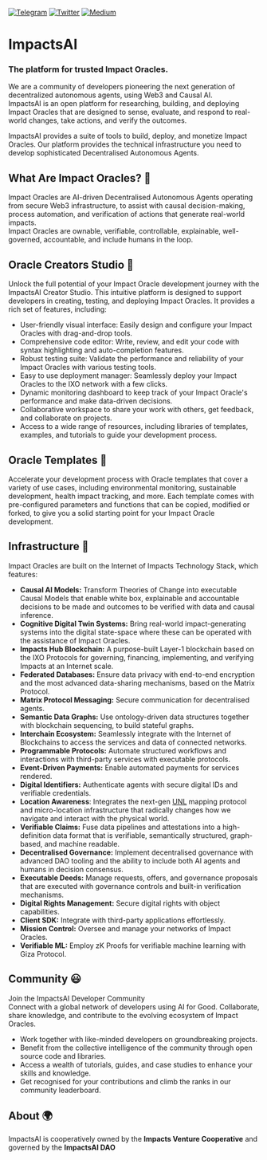 [![Telegram](https://img.shields.io/badge/Telegram-2CA5E0?style=for-the-badge&logo=telegram&logoColor=white)](https://t.me/ixonetwork)
[![Twitter](https://img.shields.io/badge/Twitter-1DA1F2?style=for-the-badge&logo=twitter&logoColor=white)](https://twitter.com/ixoworld)
[![Medium](https://img.shields.io/badge/Medium-12100E?style=for-the-badge&logo=medium&logoColor=white)](https://medium.com/ixo-blog)

# ImpactsAI
### The platform for trusted Impact Oracles.
We are a community of developers pioneering the next generation of decentralized autonomous agents, using Web3 and Causal AI.  
ImpactsAI is an open platform for researching, building, and deploying Impact Oracles that are designed to sense, evaluate, and respond to real-world changes, take actions, and verify the outcomes.

ImpactsAI provides a suite of tools to build, deploy, and monetize Impact Oracles. Our platform provides the technical infrastructure you need to develop sophisticated Decentralised Autonomous Agents.

## What Are Impact Oracles? 🤖
Impact Oracles are AI-driven Decentralised Autonomous Agents operating from secure Web3 infrastructure, to assist with causal decision-making, process automation, and verification of actions that generate real-world impacts.  
Impact Oracles are ownable, verifiable, controllable, explainable, well-governed, accountable, and include humans in the loop.

## Oracle Creators Studio 🌱
Unlock the full potential of your Impact Oracle development journey with the ImpactsAI Creator Studio. This intuitive platform is designed to support developers in creating, testing, and deploying Impact Oracles. It provides a rich set of features, including:
- User-friendly visual interface: Easily design and configure your Impact Oracles with drag-and-drop tools.
- Comprehensive code editor: Write, review, and edit your code with syntax highlighting and auto-completion features.
- Robust testing suite: Validate the performance and reliability of your Impact Oracles with various testing tools.
- Easy to use deployment manager: Seamlessly deploy your Impact Oracles to the IXO network with a few clicks.
- Dynamic monitoring dashboard to keep track of your Impact Oracle's performance and make data-driven decisions.
- Collaborative workspace to share your work with others, get feedback, and collaborate on projects.
- Access to a wide range of resources, including libraries of templates, examples, and tutorials to guide your development process.

## Oracle Templates 📐
Accelerate your development process with Oracle templates that cover a variety of use cases, including environmental monitoring, sustainable development, health impact tracking, and more. Each template comes with pre-configured parameters and functions that can be copied, modified or forked, to give you a solid starting point for your Impact Oracle development.

## Infrastructure 🦋
Impact Oracles are built on the Internet of Impacts Technology Stack, which features:
- **Causal AI Models:** Transform Theories of Change into executable Causal Models that enable white box, explainable and accountable decisions to be made and outcomes to be verified with data and causal inference.
- **Cognitive Digital Twin Systems:** Bring real-world impact-generating systems into the digital state-space where these can be operated with the assistance of Impact Oracles.
- **Impacts Hub Blockchain:** A purpose-built Layer-1 blockchain based on the IXO Protocols for governing, financing, implementing, and verifying Impacts at an Internet scale.
- **Federated Databases:** Ensure data privacy with end-to-end encryption and the most advanced data-sharing mechanisms, based on the Matrix Protocol.
- **Matrix Protocol Messaging:** Secure communication for decentralised agents.
- **Semantic Data Graphs:** Use ontology-driven data structures together with blockchain sequencing, to build stateful graphs.
- **Interchain Ecosystem:** Seamlessly integrate with the Internet of Blockchains to access the services and data of connected networks.
- **Programmable Protocols:** Automate structured workflows and interactions with third-party services with executable protocols.
- **Event-Driven Payments:** Enable automated payments for services rendered.
- **Digital Identifiers:** Authenticate agents with secure digital IDs and verifiable credentials.
- **Location Awareness**: Integrates the next-gen [UNL](https://unl.global/) mapping protocol and micro-location infrastructure that radically changes how we navigate and interact with the physical world. 
- **Verifiable Claims:** Fuse data pipelines and attestations into a high-definition data format that is verifiable, semantically structured, graph-based, and machine readable.
- **Decentralised Governance:** Implement decentralised governance with advanced DAO tooling and the ability to include both AI agents and humans in decision consensus.
- **Executable Deeds:** Manage requests, offers, and governance proposals that are executed with governance controls and built-in verification mechanisms.
- **Digital Rights Management:** Secure digital rights with object capabilities.
- **Client SDK:** Integrate with third-party applications effortlessly.
- **Mission Control:** Oversee and manage your networks of Impact Oracles.
- **Verifiable ML:** Employ zK Proofs for verifiable machine learning with Giza Protocol.

## Community 😃
Join the ImpactsAI Developer Community  
Connect with a global network of developers using AI for Good. Collaborate, share knowledge, and contribute to the evolving ecosystem of Impact Oracles.
- Work together with like-minded developers on groundbreaking projects.
- Benefit from the collective intelligence of the community through open source code and libraries.
- Access a wealth of tutorials, guides, and case studies to enhance your skills and knowledge.
- Get recognised for your contributions and climb the ranks in our community leaderboard.
## About 🌍
ImpactsAI is cooperatively owned by the **Impacts Venture Cooperative** and governed by the **ImpactsAI DAO**
